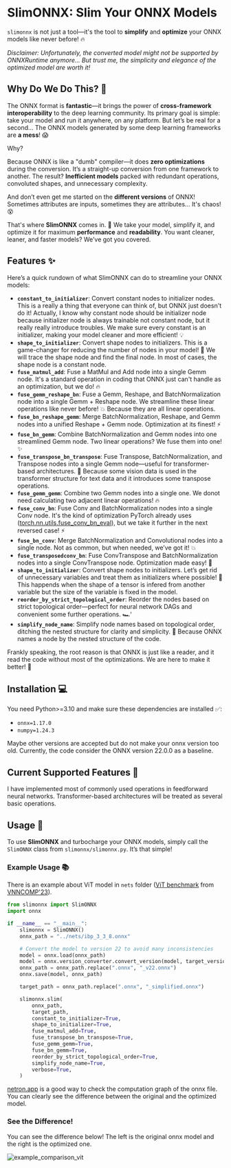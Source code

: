 # **SlimONNX: Slim Your ONNX Models**

`slimonnx` is not just a tool—it's the tool to **simplify** and **optimize** your ONNX models like never before! 🔥

*Disclaimer: Unfortunately, the converted model might not be supported by ONNXRuntime anymore... But trust me, the simplicity and elegance of the optimized model are worth it!*

## Why Do We Do This? 🚀

The ONNX format is **fantastic**—it brings the power of **cross-framework interoperability** to the deep learning community. Its primary goal is simple: take your model and run it anywhere, on any platform. But let’s be real for a second... The ONNX models generated by some deep learning frameworks are **a mess**! 😱

Why? 

Because ONNX is like a "dumb" compiler—it does **zero optimizations** during the conversion. It’s a straight-up conversion from one framework to another. The result? **Inefficient models** packed with redundant operations, convoluted shapes, and unnecessary complexity.

And don’t even get me started on the **different versions** of ONNX! Sometimes attributes are inputs, sometimes they are attributes... It's chaos! 😵

That's where **SlimONNX** comes in. 💪 We take your model, simplify it, and optimize it for maximum **performance** and **readability**. You want cleaner, leaner, and faster models? We’ve got you covered.

## Features ✨

Here’s a quick rundown of what SlimONNX can do to streamline your ONNX models:

- **`constant_to_initializer`**: Convert constant nodes to initializer nodes. This is a really a thing that everyone can think of, but ONNX just doesn't do it! Actually, I know why constant node should be initializer node because initializer node is always trainable not constant node, but it really really introduce troubles. We make sure every constant is an initializer, making your model cleaner and more efficient! 💡
- **`shape_to_initializer`**: Convert shape nodes to initializers. This is a game-changer for reducing the number of nodes in your model! 🎉 We will trace the shape node and find the final node. In most of cases, the shape node is a  constant node.
- **`fuse_matmul_add`**: Fuse a MatMul and Add node into a single Gemm node. It's a standard operation in coding that ONNX just can't handle as an optimization, but we do! 🔥
- **`fuse_gemm_reshape_bn`**: Fuse a Gemm, Reshape, and BatchNormalization node into a single Gemm + Reshape node. We streamline these linear operations like never before! 💥 Because they are all linear operations.
- **`fuse_bn_reshape_gemm`**: Merge BatchNormalization, Reshape, and Gemm nodes into a unified Reshape + Gemm node. Optimization at its finest! ⚡
- **`fuse_bn_gemm`**: Combine BatchNormalization and Gemm nodes into one streamlined Gemm node. Two linear operations? We fuse them into one! ✨
- **`fuse_transpose_bn_transpose`**: Fuse Transpose, BatchNormalization, and Transpose nodes into a single Gemm node—useful for transformer-based architectures. 🔄 Because some vision data is used in the transformer structure for text data and it introduces some transpose operations.
- **`fuse_gemm_gemm`**: Combine two Gemm nodes into a single one. We donot need calculating two adjacent linear operations! 🔥
- **`fuse_conv_bn`**: Fuse Conv and BatchNormalization nodes into a single Conv node. It's the kind of optimization PyTorch already uses ([torch.nn.utils.fuse_conv_bn_eval](https://pytorch.org/docs/stable/generated/torch.nn.utils.fuse_conv_bn_eval.html)), but we take it further in the next reversed case! ⚡
- **`fuse_bn_conv`**: Merge BatchNormalization and Convolutional nodes into a single node. Not as common, but when needed, we’ve got it! 💥
- **`fuse_transposedconv_bn`**: Fuse ConvTranspose and BatchNormalization nodes into a single ConvTranspose node. Optimization made easy! 🔄
- **`shape_to_initializer`**: Convert shape nodes to initializers. Let’s get rid of unnecessary variables and treat them as initializers where possible! 🎯 This happends when the shape of a tensor is infered from another variable but the size of the variable is fixed in the model.
- **`reorder_by_strict_topological_order`**: Reorder the nodes based on strict topological order—perfect for neural network DAGs and convenient some further operations. 🏎️‘
- **`simplify_node_name`**: Simplify node names based on topological order, ditching the nested structure for clarity and simplicity. 🧠 Because ONNX names a node by the nested structure of the code.

Frankly speaking, the root reason is that ONNX is just like a reader, and it read the code without most of the optimizations. We are here to make it better! 🚀

## Installation 💻

You need Python>=3.10 and make sure these dependencies are installed ✅:

- `onnx=1.17.0`
- `numpy=1.24.3`

Maybe other versions are accepted but do not make your onnx version too old. Currently, the code consider the ONNX version 22.0.0 as a baseline.

## Current Supported Features 🌟

I have implemented most of commonly used operations in feedforward neural networks.
Transformer-based architectures will be treated as several basic operations.

## Usage 🎯

To use **SlimONNX** and turbocharge your ONNX models, simply call the `SlimONNX` class from `slimonnx/slimonnx.py`. It’s that simple!

### Example Usage 📚

There is an example about ViT model in `nets` folder ([ViT benchmark](https://github.com/ChristopherBrix/vnncomp2023_benchmarks/tree/main/benchmarks/vit/onnx) from [VNNCOMP'23](https://sites.google.com/view/vnn2023/home)).

```python
from slimonnx import SlimONNX
import onnx

if __name__ == "__main__":
    slimonnx = SlimONNX()
    onnx_path = "../nets/ibp_3_3_8.onnx"

    # Convert the model to version 22 to avoid many inconsistencies
    model = onnx.load(onnx_path)
    model = onnx.version_converter.convert_version(model, target_version=22)
    onnx_path = onnx_path.replace(".onnx", "_v22.onnx")
    onnx.save(model, onnx_path)

    target_path = onnx_path.replace(".onnx", "_simplified.onnx")

    slimonnx.slim(
        onnx_path,
        target_path,
        constant_to_initializer=True,
        shape_to_initializer=True,
        fuse_matmul_add=True,
        fuse_transpose_bn_transpose=True,
        fuse_gemm_gemm=True,
        fuse_bn_gemm=True,
        reorder_by_strict_topological_order=True,
        simplify_node_name=True,
        verbose=True,
    )
```

[netron.app](netron.app) is a good way to check the computation graph of the onnx file.
You can clearly see the difference between the original and the optimized model.

### See the Difference! 

You can see the difference below!
The left is the original onnx model and the right is the optimized one.

![example_comparison_vit](./README.assets/example_comparison_vit.png)

